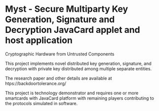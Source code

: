 # Myst - Secure Multiparty Key Generation, Signature and Decryption JavaCard applet and host application
Cryptographic Hardware from Untrusted Components

This project implements novel distributed key generation, signature, and decryption with private key distributed among multiple separate entities. 

The research paper and other details are available at htps://backdoortolerance.org/

This project is technology demonstrator and requires one or more smartcards with JavaCard platform with remaining players contributing to the protocols simulated in software.



